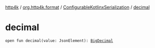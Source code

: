 [http4k](../../index.md) / [org.http4k.format](../index.md) / [ConfigurableKotlinxSerialization](index.md) / [decimal](./decimal.md)

# decimal

`open fun decimal(value: JsonElement): `[`BigDecimal`](https://docs.oracle.com/javase/9/docs/api/java/math/BigDecimal.html)